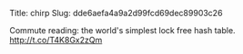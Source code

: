 Title: chirp
Slug: dde6aefa4a9a2d99fcd69dec89903c26

Commute reading: the world's simplest lock free hash table. <a href="http://t.co/T4K8Gx2zQm">http://t.co/T4K8Gx2zQm</a>
